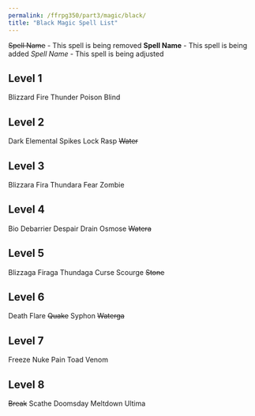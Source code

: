 ```yaml
---
permalink: /ffrpg350/part3/magic/black/
title: "Black Magic Spell List"
---
```


~~Spell Name~~ - This spell is being removed
**Spell Name** - This spell is being added
_Spell Name_ - This spell is being adjusted

## Level 1

Blizzard
Fire
Thunder
Poison
Blind

## Level 2

Dark
Elemental Spikes
Lock
Rasp
~~Water~~

## Level 3

Blizzara
Fira
Thundara
Fear
Zombie

## Level 4

Bio
Debarrier
Despair
Drain
Osmose
~~Watera~~

## Level 5

Blizzaga
Firaga
Thundaga
Curse
Scourge
~~Stone~~

## Level 6

Death
Flare
~~Quake~~
Syphon
~~Waterga~~

## Level 7

Freeze
Nuke
Pain
Toad
Venom

## Level 8

~~Break~~
Scathe
Doomsday
Meltdown
Ultima